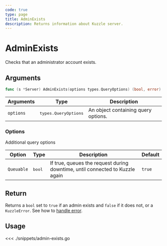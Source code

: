 ```yaml
---
code: true
type: page
title: AdminExists
description: Returns information about Kuzzle server.
---
```


# AdminExists

Checks that an administrator account exists.

## Arguments

```go
func (s *Server) AdminExists(options types.QueryOptions) (bool, error)
```

| Arguments | Type               | Description                         |
| --------- | ------------------ | ----------------------------------- |
| `options` | <pre>types.QueryOptions</pre> | An object containing query options. |

### **Options**

Additional query options

| Option     | Type | Description                                                                  | Default |
| ---------- | ---- | ---------------------------------------------------------------------------- | ------- |
| `Queuable` | <pre>bool</pre> | If true, queues the request during downtime, until connected to Kuzzle again | `true`  |

## Return

Returns a `bool` set to `true` if an admin exists and `false` if it does not, or a `KuzzleError`. See how to [handle error](/sdk/go/1/essentials/error-handling).

## Usage

<<< ./snippets/admin-exists.go
